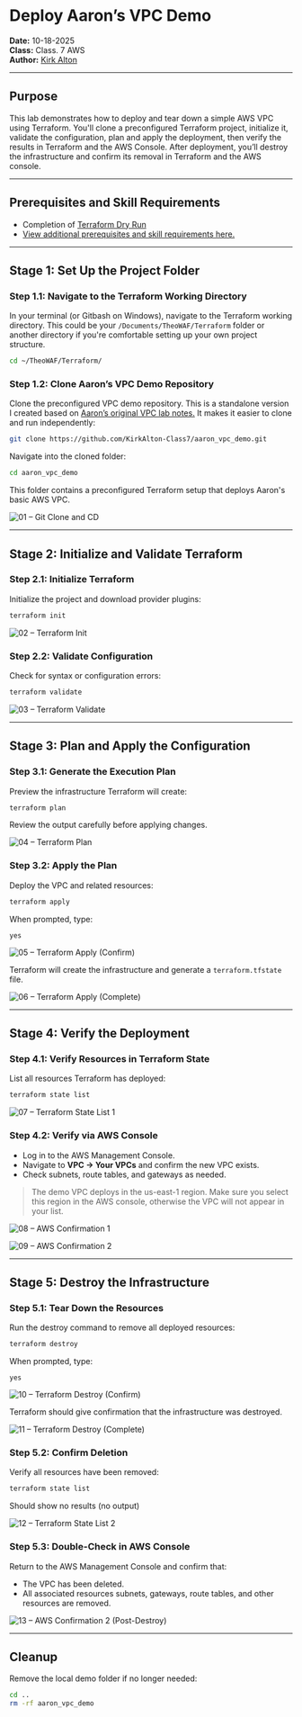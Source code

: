 # Deploy Aaron’s VPC Demo
**Date:** 10-18-2025
<br>
**Class:** Class. 7 AWS
<br>
**Author:** [Kirk Alton](https://github.com/KirkAlton-Class7)

---
## **Purpose**
This lab demonstrates how to deploy and tear down a simple AWS VPC using Terraform. You'll clone a preconfigured Terraform project, initialize it, validate the configuration, plan and apply the deployment, then verify the results in Terraform and the AWS Console. After deployment, you’ll destroy the infrastructure and confirm its removal in Terraform and the AWS console.

---
## Prerequisites and Skill Requirements
- Completion of [Terraform Dry Run](./terraform_dry_run.md)
- [View additional prerequisites and skill requirements here.](./prerequisites.md)

---
## **Stage 1: Set Up the Project Folder**

### Step 1.1: Navigate to the Terraform Working Directory
In your terminal (or Gitbash on Windows), navigate to the Terraform working directory.
This could be your `/Documents/TheoWAF/Terraform` folder or another directory if you're comfortable setting up your own project structure.

```bash
cd ~/TheoWAF/Terraform/
```

### **Step 1.2: Clone Aaron’s VPC Demo Repository**

Clone the preconfigured VPC demo repository. This is a standalone version I created based on [Aaron’s original VPC lab notes.](https://github.com/aaron-dm-mcdonald/Class7-notes/tree/main/101425) It makes it easier to clone and run independently:

```bash
git clone https://github.com/KirkAlton-Class7/aaron_vpc_demo.git
```

Navigate into the cloned folder:

```bash
cd aaron_vpc_demo
```

This folder contains a preconfigured Terraform setup that deploys Aaron's basic AWS VPC.

![01 – Git Clone and CD](./images/01_git_clone_cd.png)

---

## **Stage 2: Initialize and Validate Terraform**

### **Step 2.1: Initialize Terraform**

Initialize the project and download provider plugins:

```bash
terraform init
```

![02 – Terraform Init](./images/02_terraform_init.png)
### **Step 2.2: Validate Configuration**

Check for syntax or configuration errors:

```bash
terraform validate
```

![03 – Terraform Validate](./images/03_terraform_validate.png)


---

## **Stage 3: Plan and Apply the Configuration**

### **Step 3.1: Generate the Execution Plan**

Preview the infrastructure Terraform will create:

```bash
terraform plan
```

Review the output carefully before applying changes.

![04 – Terraform Plan](./images/04_terraform_plan.png)

### **Step 3.2: Apply the Plan**

Deploy the VPC and related resources:

```bash
terraform apply
```

When prompted, type:

```
yes
```

![05 – Terraform Apply (Confirm)](./images/05_terraform_apply_confirm.png)

Terraform will create the infrastructure and generate a `terraform.tfstate` file.

![06 – Terraform Apply (Complete)](./images/06_terraform_apply_complete.png)

---

## **Stage 4: Verify the Deployment**

### **Step 4.1: Verify Resources in Terraform State**

List all resources Terraform has deployed:

```bash
terraform state list
```

![07 – Terraform State List 1](./images/07_terraform_state_list_1.png)

### **Step 4.2: Verify via AWS Console**

- Log in to the AWS Management Console.
- Navigate to **VPC → Your VPCs** and confirm the new VPC exists.
- Check subnets, route tables, and gateways as needed.

> The demo VPC deploys in the us-east-1 region. Make sure you select this region in the AWS console, otherwise the VPC will not appear in your list.


![08 – AWS Confirmation 1](./images/08_aws_confirmation_1.png)

![09 – AWS Confirmation 2](./images/09_aws_confirmation_2.png)

---

## **Stage 5: Destroy the Infrastructure**

### **Step 5.1: Tear Down the Resources**

Run the destroy command to remove all deployed resources:

```bash
terraform destroy
```

When prompted, type:

```
yes
```

![10 – Terraform Destroy (Confirm)](./images/10_terraform_destroy_confirm.png)

Terraform should give confirmation that the infrastructure was destroyed.

![11 – Terraform Destroy (Complete)](./images/11_terraform_destroy_complete.png)

### **Step 5.2: Confirm Deletion**

Verify all resources have been removed:

```bash
terraform state list
```

Should show no results (no output)

![12 – Terraform State List 2](./images/12_terraform_state_list_2.png)

### **Step 5.3: Double-Check in AWS Console**

Return to the AWS Management Console and confirm that:
- The VPC has been deleted.
- All associated resources subnets, gateways, route tables, and other resources are removed.

![13 – AWS Confirmation 2 (Post-Destroy)](./images/13_aws_confirmation_2.png)

---

## **Cleanup**
Remove the local demo folder if no longer needed:

```bash
cd ..
rm -rf aaron_vpc_demo
```
